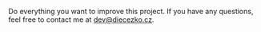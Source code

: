 Do everything you want to improve this project. If you have any questions, feel free to contact me at dev@diecezko.cz.
